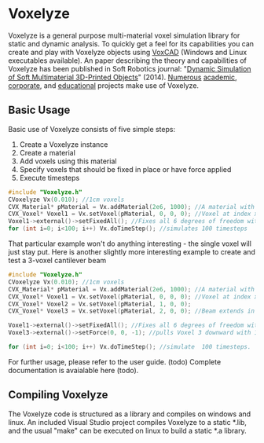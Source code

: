 Voxelyze
========

Voxelyze is a general purpose multi-material voxel simulation library for static and dynamic analysis. To quickly get a feel for its capabilities you can create and play with Voxelyze objects using [VoxCAD](http://www.voxcad.com) (Windows and Linux executables available). An paper describing the theory and capabilities of Voxelyze has been published in Soft Robotics journal: "[Dynamic Simulation of Soft Multimaterial 3D-Printed Objects](http://online.liebertpub.com/doi/pdfplus/10.1089/soro.2013.0010)" (2014). [Numerous](https://sites.google.com/site/jonhiller/hardware/soft-robots) 
[academic](http://creativemachines.cornell.edu/soft-robots), [corporate](http://www.fastcompany.com/3006259/stratasyss-programmable-materials-just-add-water), and [educational](http://www.sciencebuddies.org/science-fair-projects/project_ideas/Robotics_p016.shtml) projects make use of Voxelyze.

Basic Usage
--------

Basic use of Voxelyze consists of five simple steps:

1. Create a Voxelyze instance
2. Create a material
3. Add voxels using this material
4. Specify voxels that should be fixed in place or have force applied
5. Execute timesteps

```c++
#include "Voxelyze.h"
CVoxelyze Vx(0.010); //1cm voxels
CVX_Material* pMaterial = Vx.addMaterial(2e6, 1000); //A material with stiffness E=2MPa and density 1000Kg/m^3
CVX_Voxel* Voxel1 = Vx.setVoxel(pMaterial, 0, 0, 0); //Voxel at index x=0, y=0. z=0
Voxel1->external()->setFixedAll(); //Fixes all 6 degrees of freedom with an external condition
for (int i=0; i<100; i++) Vx.doTimeStep(); //simulates 100 timesteps
```

That particular example won't do anything interesting - the single voxel will just stay put. Here is another slightly more interesting example to create and test a 3-voxel cantilever beam

```c++
#include "Voxelyze.h"
CVoxelyze Vx(0.010); //1cm voxels
CVX_Material* pMaterial = Vx.addMaterial(2e6, 1000); //A material with stiffness E=2MPa and density 1000Kg/m^3
CVX_Voxel* Voxel1 = Vx.setVoxel(pMaterial, 0, 0, 0); //Voxel at index x=0, y=0. z=0
CVX_Voxel* Voxel2 = Vx.setVoxel(pMaterial, 1, 0, 0);
CVX_Voxel* Voxel3 = Vx.setVoxel(pMaterial, 2, 0, 0); //Beam extends in the +X direction

Voxel1->external()->setFixedAll(); //Fixes all 6 degrees of freedom with an external condition on Voxel 1
Voxel3->external()->setForce(0, 0, -1); //pulls Voxel 3 downward with 1 Newton of force.

for (int i=0; i<100; i++) Vx.doTimeStep(); //simulate  100 timesteps.

```

For further usage, please refer to the user guide. (todo) Complete documentation is avaialable here (todo).

Compiling Voxelyze
--------

The Voxelyze code is structured as a library and compiles on windows and linux. An included Visual Studio project compiles Voxelyze to a static *.lib, and the usual "make" can be executed on linux to build a static *.a library.

